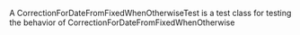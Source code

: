 A CorrectionForDateFromFixedWhenOtherwiseTest is a test class for testing the behavior of CorrectionForDateFromFixedWhenOtherwise